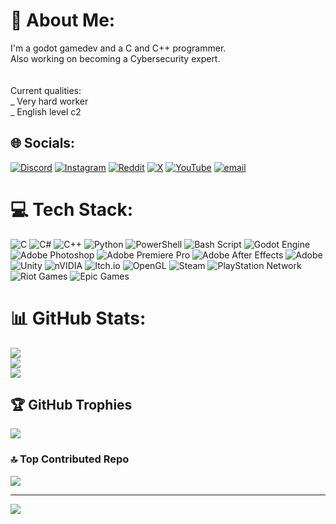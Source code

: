 # 💫 About Me:
I'm a godot gamedev and a C and C++ programmer.<br>Also working on becoming a Cybersecurity expert.<br><br><br>Current qualities:<br>_ Very hard worker<br>_ English level c2


## 🌐 Socials:
[![Discord](https://img.shields.io/badge/Discord-%237289DA.svg?logo=discord&logoColor=white)](https://discord.gg/skully_simo) [![Instagram](https://img.shields.io/badge/Instagram-%23E4405F.svg?logo=Instagram&logoColor=white)](https://instagram.com/@skully_playz) [![Reddit](https://img.shields.io/badge/Reddit-%23FF4500.svg?logo=Reddit&logoColor=white)](https://reddit.com/user/skully_simo) [![X](https://img.shields.io/badge/X-black.svg?logo=X&logoColor=white)](https://x.com/@flamingskully) [![YouTube](https://img.shields.io/badge/YouTube-%23FF0000.svg?logo=YouTube&logoColor=white)](https://youtube.com/@@skully_simo) [![email](https://img.shields.io/badge/Email-D14836?logo=gmail&logoColor=white)](mailto:craneflam159@gmail.com) 

# 💻 Tech Stack:
![C](https://img.shields.io/badge/c-%2300599C.svg?style=for-the-badge&logo=c&logoColor=white) ![C#](https://img.shields.io/badge/c%23-%23239120.svg?style=for-the-badge&logo=csharp&logoColor=white) ![C++](https://img.shields.io/badge/c++-%2300599C.svg?style=for-the-badge&logo=c%2B%2B&logoColor=white) ![Python](https://img.shields.io/badge/python-3670A0?style=for-the-badge&logo=python&logoColor=ffdd54) ![PowerShell](https://img.shields.io/badge/PowerShell-%235391FE.svg?style=for-the-badge&logo=powershell&logoColor=white) ![Bash Script](https://img.shields.io/badge/bash_script-%23121011.svg?style=for-the-badge&logo=gnu-bash&logoColor=white) ![Godot Engine](https://img.shields.io/badge/GODOT-%23FFFFFF.svg?style=for-the-badge&logo=godot-engine) ![Adobe Photoshop](https://img.shields.io/badge/adobe%20photoshop-%2331A8FF.svg?style=for-the-badge&logo=adobe%20photoshop&logoColor=white) ![Adobe Premiere Pro](https://img.shields.io/badge/Adobe%20Premiere%20Pro-9999FF.svg?style=for-the-badge&logo=Adobe%20Premiere%20Pro&logoColor=white) ![Adobe After Effects](https://img.shields.io/badge/Adobe%20After%20Effects-9999FF.svg?style=for-the-badge&logo=Adobe%20After%20Effects&logoColor=white) ![Adobe](https://img.shields.io/badge/adobe-%23FF0000.svg?style=for-the-badge&logo=adobe&logoColor=white) ![Unity](https://img.shields.io/badge/unity-%23000000.svg?style=for-the-badge&logo=unity&logoColor=white) ![nVIDIA](https://img.shields.io/badge/nVIDIA-%2376B900.svg?style=for-the-badge&logo=nVIDIA&logoColor=white) ![Itch.io](https://img.shields.io/badge/Itch-%23FF0B34.svg?style=for-the-badge&logo=Itch.io&logoColor=white) ![OpenGL](https://img.shields.io/badge/OpenGL-white?logo=OpenGL&style=for-the-badge) ![Steam](https://img.shields.io/badge/steam-%23000000.svg?style=for-the-badge&logo=steam&logoColor=white) ![PlayStation Network](https://img.shields.io/badge/PSN-%230070D1.svg?style=for-the-badge&logo=Playstation&logoColor=white) ![Riot Games](https://img.shields.io/badge/riotgames-D32936.svg?style=for-the-badge&logo=riotgames&logoColor=white) ![Epic Games](https://img.shields.io/badge/epicgames-%23313131.svg?style=for-the-badge&logo=epicgames&logoColor=white)
# 📊 GitHub Stats:
![](https://github-readme-stats.vercel.app/api?username=Zku11y&theme=neon&hide_border=false&include_all_commits=true&count_private=true)<br/>
![](https://github-readme-streak-stats.herokuapp.com/?user=Zku11y&theme=neon&hide_border=false)<br/>
![](https://github-readme-stats.vercel.app/api/top-langs/?username=Zku11y&theme=neon&hide_border=false&include_all_commits=true&count_private=true&layout=compact)

## 🏆 GitHub Trophies
![](https://github-profile-trophy.vercel.app/?username=Zku11y&theme=neon&no-frame=false&no-bg=false&margin-w=4)

### 🔝 Top Contributed Repo
![](https://github-contributor-stats.vercel.app/api?username=Zku11y&limit=5&theme=dark&combine_all_yearly_contributions=true)

---
[![](https://visitcount.itsvg.in/api?id=Zku11y&icon=3&color=0)](https://visitcount.itsvg.in)

<!-- Proudly created with GPRM ( https://gprm.itsvg.in ) -->
